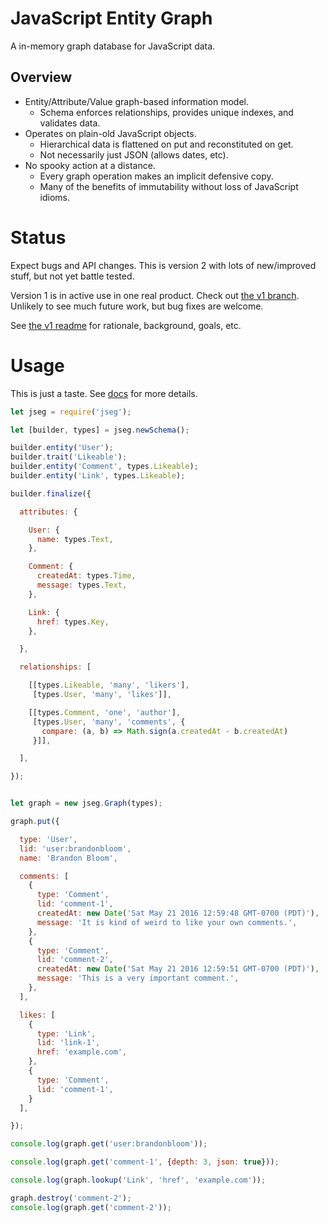 # JavaScript Entity Graph

A in-memory graph database for JavaScript data.


## Overview

- Entity/Attribute/Value graph-based information model.
  - Schema enforces relationships, provides unique indexes, and validates data.
- Operates on plain-old JavaScript objects.
  - Hierarchical data is flattened on put and reconstituted on get.
  - Not necessarily just JSON (allows dates, etc).
- No spooky action at a distance.
  - Every graph operation makes an implicit defensive copy.
  - Many of the benefits of immutability without loss of JavaScript idioms.


# Status

Expect bugs and API changes. This is version 2 with lots of new/improved
stuff, but not yet battle tested.

Version 1 is in active use in one real product. Check out [the v1 branch][1].
Unlikely to see much future work, but bug fixes are welcome.

See [the v1 readme][2] for rationale, background, goals, etc.


# Usage

This is just a taste. See [docs](./doc) for more details.

```javascript
let jseg = require('jseg');

let [builder, types] = jseg.newSchema();

builder.entity('User');
builder.trait('Likeable');
builder.entity('Comment', types.Likeable);
builder.entity('Link', types.Likeable);

builder.finalize({

  attributes: {

    User: {
      name: types.Text,
    },

    Comment: {
      createdAt: types.Time,
      message: types.Text,
    },

    Link: {
      href: types.Key,
    },

  },

  relationships: [

    [[types.Likeable, 'many', 'likers'],
     [types.User, 'many', 'likes']],

    [[types.Comment, 'one', 'author'],
     [types.User, 'many', 'comments', {
       compare: (a, b) => Math.sign(a.createdAt - b.createdAt)
     }]],

  ],

});


let graph = new jseg.Graph(types);

graph.put({

  type: 'User',
  lid: 'user:brandonbloom',
  name: 'Brandon Bloom',

  comments: [
    {
      type: 'Comment',
      lid: 'comment-1',
      createdAt: new Date('Sat May 21 2016 12:59:48 GMT-0700 (PDT)'),
      message: 'It is kind of weird to like your own comments.',
    },
    {
      type: 'Comment',
      lid: 'comment-2',
      createdAt: new Date('Sat May 21 2016 12:59:51 GMT-0700 (PDT)'),
      message: 'This is a very important comment.',
    },
  ],

  likes: [
    {
      type: 'Link',
      lid: 'link-1',
      href: 'example.com',
    },
    {
      type: 'Comment',
      lid: 'comment-1',
    }
  ],

});

console.log(graph.get('user:brandonbloom'));

console.log(graph.get('comment-1', {depth: 3, json: true}));

console.log(graph.lookup('Link', 'href', 'example.com'));

graph.destroy('comment-2');
console.log(graph.get('comment-2'));
```



[1]: https://github.com/brandonbloom/jseg/tree/v1
[2]: https://github.com/brandonbloom/jseg/blob/v1/README.md
